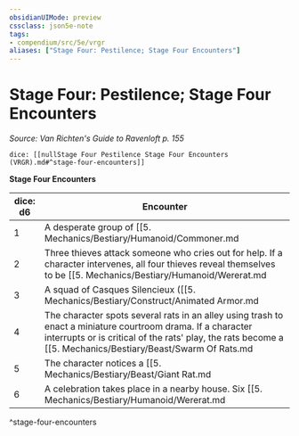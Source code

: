 ```yaml
---
obsidianUIMode: preview
cssclass: json5e-note
tags:
- compendium/src/5e/vrgr
aliases: ["Stage Four: Pestilence; Stage Four Encounters"]
---
```

# Stage Four: Pestilence; Stage Four Encounters
*Source: Van Richten's Guide to Ravenloft p. 155* 

`dice: [[nullStage Four Pestilence Stage Four Encounters (VRGR).md#^stage-four-encounters]]`

**Stage Four Encounters**

| dice: d6 | Encounter |
|----------|-----------|
| 1 | A desperate group of [[5. Mechanics/Bestiary/Humanoid/Commoner.md|commoners]] tries to break through a sealed gate to escape quarantine. Anyone who tries to aid or deter them must succeed on a DC 16 Constitution saving throw or contract the Gnawing Plague. |
| 2 | Three thieves attack someone who cries out for help. If a character intervenes, all four thieves reveal themselves to be [[5. Mechanics/Bestiary/Humanoid/Wererat.md|wererats]] and attack. |
| 3 | A squad of Casques Silencieux ([[5. Mechanics/Bestiary/Construct/Animated Armor.md|")"]] marches through the street. If the Casques Silencieux spot a character, they try to force the character into a home where the residents are all dead. |
| 4 | The character spots several rats in an alley using trash to enact a miniature courtroom drama. If a character interrupts or is critical of the rats' play, the rats become a [[5. Mechanics/Bestiary/Beast/Swarm Of Rats.md|swarm of rats]] and attack. |
| 5 | The character notices a [[5. Mechanics/Bestiary/Beast/Giant Rat.md|giant rat]] about to throw alchemist's fire at an inhabited home. If they intervene, the rat flees. Whether or not it escapes, the character's lodgings are soon the target of arson. |
| 6 | A celebration takes place in a nearby house. Six [[5. Mechanics/Bestiary/Humanoid/Wererat.md|wererats]] openly cavort in hybrid form, dancing and carousing with the corpses of the home's former owners. |
^stage-four-encounters
